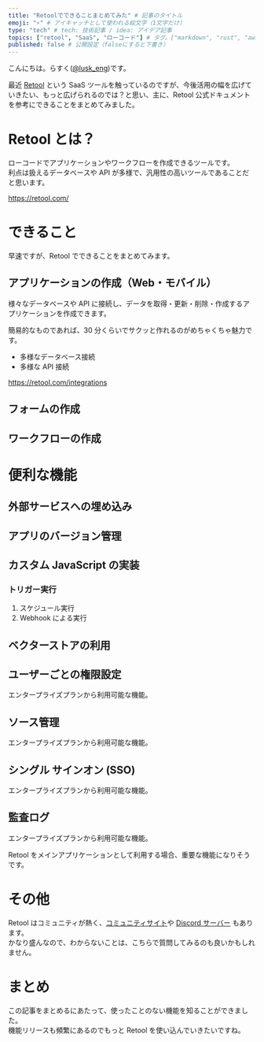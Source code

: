 ```yaml
---
title: "Retoolでできることまとめてみた" # 記事のタイトル
emoji: "⚡️" # アイキャッチとして使われる絵文字（1文字だけ）
type: "tech" # tech: 技術記事 / idea: アイデア記事
topics: ["retool", "SaaS", "ローコード"] # タグ。["markdown", "rust", "aws"]のように指定する
published: false # 公開設定（falseにすると下書き）
---
```


こんにちは。らすく([@lusk_eng](<[lusk_eng](https://twitter.com/lusk_eng)>))です。

最近 [Retool](https://retool.com/) という SaaS ツールを触っているのですが、今後活用の幅を広げていきたい、もっと広げられるのでは？と思い、主に、Retool 公式ドキュメントを参考にできることをまとめてみました。

# Retool とは？

ローコードでアプリケーションやワークフローを作成できるツールです。  
利点は扱えるデータベースや API が多様で、汎用性の高いツールであることだと思います。

https://retool.com/

# できること

早速ですが、Retool でできることをまとめてみます。

## アプリケーションの作成（Web・モバイル）

様々なデータベースや API に接続し、データを取得・更新・削除・作成するアプリケーションを作成できます。

簡易的なものであれば、30 分くらいでサクッと作れるのがめちゃくちゃ魅力です。

- 多様なデータベース接続
- 多様な API 接続

https://retool.com/integrations

## フォームの作成

## ワークフローの作成

# 便利な機能

## 外部サービスへの埋め込み

## アプリのバージョン管理

## カスタム JavaScript の実装

### トリガー実行

1. スケジュール実行
2. Webhook による実行

## ベクターストアの利用

## ユーザーごとの権限設定

エンタープライズプランから利用可能な機能。

## ソース管理

エンタープライズプランから利用可能な機能。

## シングル サインオン (SSO)

エンタープライズプランから利用可能な機能。

## 監査ログ

エンタープライズプランから利用可能な機能。

Retool をメインアプリケーションとして利用する場合、重要な機能になりそうです。

# その他

Retool はコミュニティが熱く、[コミュニティサイト](https://community.retool.com/top)や [Discord サーバー](https://discord.gg/aEHwpVd7yF) もあります。  
かなり盛んなので、わからないことは、こちらで質問してみるのも良いかもしれません。

# まとめ

この記事をまとめるにあたって、使ったことのない機能を知ることができました。  
機能リリースも頻繁にあるのでもっと Retool を使い込んでいきたいですね。
